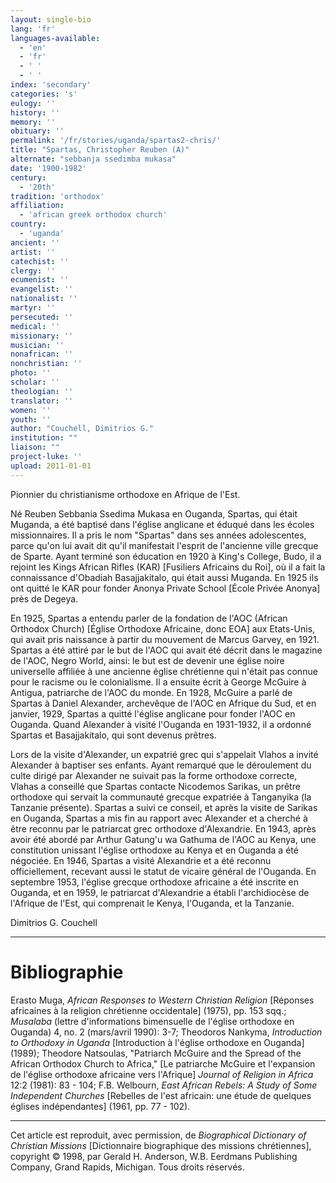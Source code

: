 ```yaml
---
layout: single-bio
lang: 'fr'
languages-available:
  - 'en'
  - 'fr'
  - ' '
  - ' '
index: 'secondary'
categories: 's'
eulogy: ''
history: ''
memory: ''
obituary: ''
permalink: '/fr/stories/uganda/spartas2-chris/'
title: "Spartas, Christopher Reuben (A)"
alternate: "sebbanja ssedimba mukasa"
date: '1900-1982'
century:
  - '20th'
tradition: 'orthodox'
affiliation:
  - 'african greek orthodox church'
country:
  - 'uganda'
ancient: ''
artist: ''
catechist: ''
clergy: ''
ecumenist: ''
evangelist: ''
nationalist: ''
martyr: ''
persecuted: ''
medical: ''
missionary: ''
musician: ''
nonafrican: ''
nonchristian: ''
photo: ''
scholar: ''
theologian: ''
translator: ''
women: ''
youth: ''
author: "Couchell, Dimitrios G."
institution: ""
liaison: ""
project-luke: ''
upload: 2011-01-01
---
```




Pionnier du christianisme orthodoxe en Afrique de l'Est.

Né Reuben Sebbania Ssedima Mukasa en Ouganda, Spartas, qui était Muganda, a été baptisé dans l'église anglicane et éduqué dans les écoles missionnaires. Il a pris le nom "Spartas" dans ses années adolescentes, parce qu'on lui avait dit qu'il manifestait l'esprit de l'ancienne ville grecque de Sparte. Ayant terminé son éducation en 1920 à King's College, Budo, il a rejoint les Kings African Rifles (KAR) [Fusiliers Africains du Roi], où il a fait la connaissance d'Obadiah Basajjakitalo, qui était aussi Muganda. En 1925 ils ont quitté le KAR pour fonder Anonya Private School [École Privée Anonya] près de Degeya.

En 1925, Spartas a entendu parler de la fondation de l'AOC (African Orthodox Church) [Église Orthodoxe Africaine, donc EOA] aux Etats-Unis, qui avait pris naissance à partir du mouvement de Marcus Garvey, en 1921. Spartas a été attiré par le but de l'AOC qui avait été décrit dans le magazine de l'AOC, Negro World, ainsi: le but est de devenir une église noire universelle affiliée à une ancienne église chrétienne qui n'était pas connue pour le racisme ou le colonialisme. Il a ensuite écrit à George McGuire à Antigua, patriarche de l'AOC du monde. En 1928, McGuire a parlé de Spartas à Daniel Alexander, archevêque de l'AOC en Afrique du Sud, et en janvier, 1929, Spartas a quitté l'église anglicane pour fonder l'AOC en Ouganda. Quand Alexander à visité l'Ouganda en 1931-1932, il a ordonné Spartas et Basajjakitalo, qui sont devenus prêtres.

Lors de la visite d'Alexander, un expatrié grec qui s'appelait Vlahos a invité Alexander à baptiser ses enfants. Ayant remarqué que le déroulement du culte dirigé par Alexander ne suivait pas la forme orthodoxe correcte, Vlahas a conseillé que Spartas contacte Nicodemos Sarikas, un prêtre orthodoxe qui servait la communauté grecque expatriée à Tanganyika (la Tanzanie présente). Spartas a suivi ce conseil, et après la visite de Sarikas en Ouganda, Spartas a mis fin au rapport avec Alexander et a cherché à être reconnu par le patriarcat grec orthodoxe d'Alexandrie. En 1943, après avoir été abordé par Arthur Gatung'u wa Gathuma de l'AOC au Kenya, une constitution unissant l'église orthodoxe au Kenya et en Ouganda a été négociée. En 1946, Spartas a visité Alexandrie et a été reconnu officiellement, recevant aussi le statut de vicaire général de l'Ouganda. En septembre 1953, l'église grecque orthodoxe africaine a été inscrite en Ouganda, et en 1959, le patriarcat d'Alexandrie a établi l'archidiocèse de l'Afrique de l'Est, qui comprenait le Kenya, l'Ouganda, et la Tanzanie.

Dimitrios G. Couchell

---

# Bibliographie

Erasto Muga, *African Responses to Western Christian Religion* [Réponses africaines à la religion chrétienne occidentale] (1975), pp. 153 sqq.; *Musalaba* (lettre d'informations bimensuelle de l'église orthodoxe en Ouganda) 4, no. 2 (mars/avril 1990): 3-7; Theodoros Nankyma, *Introduction to Orthodoxy in Uganda* [Introduction à l'église orthodoxe en Ouganda] (1989); Theodore Natsoulas, "Patriarch McGuire and the Spread of the African Orthodox Church to Africa," [Le patriarche McGuire et l'expansion de l'église orthodoxe africaine vers l'Afrique] *Journal of Religion in Africa* 12:2 (1981): 83 - 104; F.B. Welbourn, *East African Rebels: A Study of Some Independent Churches* [Rebelles de l'est africain: une étude de quelques églises indépendantes] (1961, pp. 77 - 102).

---

Cet article est reproduit, avec permission, de *Biographical Dictionary of Christian Missions* [Dictionnaire biographique des missions chrétiennes], copyright © 1998, par Gerald H. Anderson, W.B. Eerdmans Publishing Company, Grand Rapids, Michigan. Tous droits réservés.